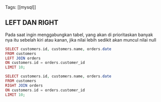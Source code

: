 Tags: [[mysql]]

## LEFT DAN RIGHT

Pada saat ingin menggabungkan tabel, yang akan di prioritaskan banyak nya itu sebelah kiri atau kanan, jika nilai lebih sedikit akan muncul nilai null

```php
SELECT customers.id, customers.name, orders.date
FROM customers
LEFT JOIN orders
ON customers.id = orders.customer_id
LIMIT 10;
```

```php
SELECT customers.id, customers.name, orders.date
FROM customers
RIGHT JOIN orders
ON customers.id = orders.customer_id
LIMIT 10;
```